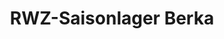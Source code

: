 ---
title: "RWZ-Saisonlager Berka"
url: /sondershausen/rwz-saisonlager-berka/
shop: Landwirtschaftlich
---